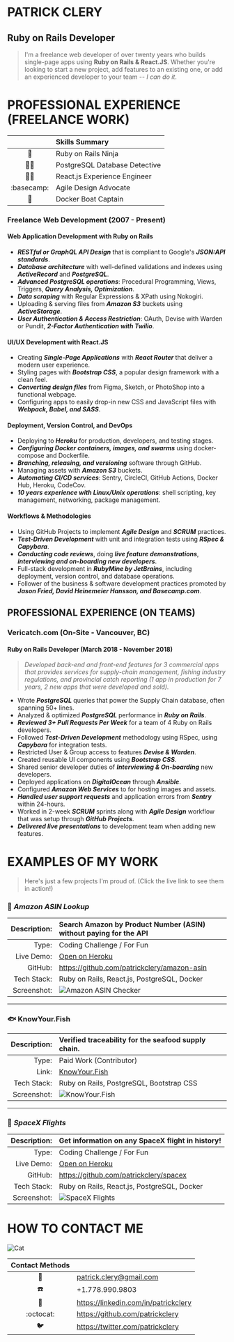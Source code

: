 PATRICK CLERY
=============
Ruby on Rails Developer
-----------------------
> I'm a freelance web developer of over twenty years who builds
> single-page apps using **Ruby on Rails & React.JS**. Whether you're
> looking to start a new project, add features to an existing one, or add
> an experienced developer to your team -- *I can do it*.

# PROFESSIONAL EXPERIENCE (FREELANCE WORK)

|                        | Skills Summary                |
|:----------------------:|:------------------------------|
| :martial_arts_uniform: | Ruby on Rails Ninja           |
|    :male_detective:    | PostgreSQL Database Detective |
|  :man_factory_worker:  | React.js Experience Engineer  |
|       :basecamp:       | Agile Design Advocate         |
|        :whale2:        | Docker Boat Captain           |

### Freelance Web Development (2007 - Present)

#### Web Application Development with Ruby on Rails

- ***RESTful or GraphQL API Design*** that is compliant to Google's
  ***JSON:API standards***.
- ***Database architecture*** with well-defined validations and indexes
  using ***ActiveRecord*** and ***PostgreSQL***.
- ***Advanced PostgreSQL operations***: Procedural Programming, Views,
  Triggers, ***Query Analysis, Optimization***.
- ***Data scraping*** with Regular Expressions & XPath using Nokogiri.
- Uploading & serving files from ***Amazon S3*** buckets using
  ***ActiveStorage***.
- ***User Authentication & Access Restriction***: OAuth, Devise with
  Warden or Pundit, ***2-Factor Authentication with Twilio***.

#### UI/UX Development with React.JS

- Creating ***Single-Page Applications*** with ***React Router*** that
  deliver a modern user experience.
- Styling pages with ***Bootstrap CSS***, a popular design framework
  with a clean feel.
- ***Converting design files*** from Figma, Sketch, or PhotoShop into a
  functional webpage.
- Configuring apps to easily drop-in new CSS and JavaScript files with
  ***Webpack, Babel, and SASS***.

#### Deployment, Version Control, and DevOps

- Deploying to ***Heroku*** for production, developers, and testing
  stages.
- ***Configuring Docker containers, images, and swarms*** using
  docker-compose and Dockerfile.
- ***Branching, releasing, and versioning*** software through GitHub.
- Managing assets with ***Amazon S3*** buckets.
- ***Automating CI/CD services***: Sentry, CircleCI, GitHub Actions,
  Docker Hub, Heroku, CodeCov.
- ***10 years experience with Linux/Unix operations***: shell scripting,
  key management, networking, package management.

#### Workflows & Methodologies

- Using GitHub Projects to implement ***Agile Design*** and ***SCRUM***
  practices.
- ***Test-Driven Development*** with unit and integration tests using
  ***RSpec & Capybara***.
- ***Conducting code reviews***, doing ***live feature
  demonstrations***, ***interviewing and on-boarding new developers***.
- Full-stack development in ***RubyMine by JetBrains***, including
  deployment, version control, and database operations.
- Follower of the business & software development practices promoted by
  ***Jason Fried, David Heinemeier Hansson, and Basecamp.com***.

## PROFESSIONAL EXPERIENCE (ON TEAMS)

### Vericatch.com (On-Site - Vancouver, BC)

#### Ruby on Rails Developer (March 2018 - November 2018)

>*Developed back-end and front-end features for 3 commercial apps that
>provides services for supply-chain management, fishing industry
>regulations, and provincial catch reporting (1 app in production for 7
>years, 2 new apps that were developed and sold).*

- Wrote ***PostgreSQL*** queries that power the Supply Chain database,
  often spanning 50+ lines.
- Analyzed & optimized ***PostgreSQL*** performance in ***Ruby on
  Rails***.
- ***Reviewed 3+ Pull Requests Per Week*** for a team of 4 Ruby on Rails
  developers.
- Followed ***Test-Driven Development*** methodology using RSpec, using
  ***Capybara*** for integration tests.
- Restricted User & Group access to features ***Devise & Warden***.
- Created reusable UI components using ***Bootstrap CSS***.
- Shared senior developer duties of ***Interviewing & On-boarding*** new
  developers.
- Deployed applications on ***DigitalOcean*** through ***Ansible***.
- Configured ***Amazon Web Services*** to for hosting images and assets.
- ***Handled user support requests*** and application errors from
  ***Sentry*** within 24-hours.
- Worked in 2-week ***SCRUM*** sprints along with ***Agile Design***
  workflow that was setup through ***GitHub Projects***.
- ***Delivered live presentations*** to development team when adding new
  features.

# EXAMPLES OF MY WORK

> Here's just a few projects I'm proud of.
> (Click the live link to see them in action!)

### :shopping_cart: *Amazon ASIN Lookup*

| Description: | Search Amazon by Product Number (ASIN) without paying for the API        |
|-------------:|:-------------------------------------------------------------------------|
|        Type: | Coding Challenge / For Fun                                               |
|   Live Demo: | [Open on Heroku](https://amazon-asin-checker.herokuapp.com/)             |
|      GitHub: | https://github.com/patrickclery/amazon-asin                              |
|  Tech Stack: | Ruby on Rails, React.js, PostgreSQL, Docker                              |
|  Screenshot: | ![Amazon ASIN Checker](../images/portfolio/amazon-asin-checker-400.jpeg) |

---

### :fish: KnowYour.Fish

| Description: | Verified traceability for the seafood supply chain.         |
|-------------:|:------------------------------------------------------------|
|        Type: | Paid Work (Contributor)                                     |
|        Link: | [KnowYour.Fish](https://knowyour.fish/)                     |
|  Tech Stack: | Ruby on Rails, PostgreSQL, Bootstrap CSS                    |
|  Screenshot: | ![KnowYour.Fish](../images/portfolio/knowyourfish-400.jpeg) |

---

### :rocket: *SpaceX Flights*

| Description: | Get information on any SpaceX flight in history!       |
|-------------:|:-------------------------------------------------------|
|        Type: | Coding Challenge / For Fun                             |
|   Live Demo: | [Open on Heroku](https://spacexflights.herokuapp.com/) |
|      GitHub: | https://github.com/patrickclery/spacex                 |
|  Tech Stack: | Ruby on Rails, React.js, PostgreSQL, Docker            |
|  Screenshot: | ![SpaceX Flights](../images/portfolio/spacex-400.jpeg) |

# HOW TO CONTACT ME

![Cat](../images/love-internet.jpg)

|    Contact Methods    |                                      |
|:---------------------:|:-------------------------------------|
|        :email:        | patrick.clery@gmail.com              |
|        :phone:        | +1.778.990.9803                      |
| :busts_in_silhouette: | https://linkedin.com/in/patrickclery |
|       :octocat:       | https://github.com/patrickclery      |
|        :bird:         | https://twitter.com/patrickclery     |

